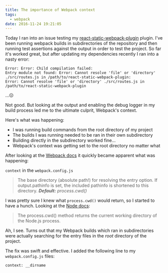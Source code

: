 ```yaml
---
title: The importance of Webpack context
tags:
  - webpack
date: 2016-11-24 19:21:05
---
```



Today I ran into an issue testing my [react-static-webpack-plugin][] plugin. I've been running webpack builds in subdirectories of the repository and then running test assertions against the output in order to test the project. So far it's worked great, but after updating my dependencies recently I ran into a nasty error:

```
Error: Error: Child compilation failed:
Entry module not found: Error: Cannot resolve 'file' or 'directory' ./src/routes.js in /path/to/react-static-webpack-plugin:
Error: Cannot resolve 'file' or 'directory' ./src/routes.js in /path/to/react-static-webpack-plugin
```

...😖

Not good. But looking at the output and enabling the debug logger in my build process led me to the ultimate culprit, Webpack's context.

Here's what was happening:

* I was running build commands from the root directory of my project
* The builds I was running needed to be ran in their own subdirectory
* Building directly in the subdirectory worked fine...
* Webpack's context was getting set to the root directory no matter what

After looking at the [Webpack docs][] it quickly became apparent what was happening:

`context` in the `webpack.config.js`

> The base directory (absolute path!) for resolving the entry option. If output.pathinfo is set, the included pathinfo is shortened to this directory.
> _**Default:** process.cwd()_

[Webpack docs]: https://webpack.github.io/docs/configuration.html#context

I was pretty sure I knew what `process.cwd()` would return, so I started to have a hunch. Looking at the [Node docs][]:

[Node docs]: https://nodejs.org/api/process.html#process_process_cwd

> The process.cwd() method returns the current working directory of the Node.js process.

[react-static-webpack-plugin]: https://github.com/iansinnott/react-static-webpack-plugin

Ah, I see. Turns out that my Webpack builds which ran in subdirectories were actually searching for the entry files in the _root_ directory of the project.

The fix was swift and effective. I added the following line to my `webpack.config.js` files:

```
context: __dirname
```
